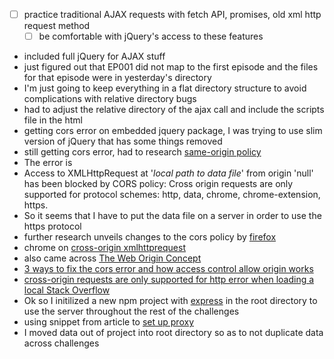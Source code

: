 - [ ] practice traditional AJAX requests with fetch API, promises, old xml http request method
    - [ ] be comfortable with jQuery's access to these features
- included full jQuery for AJAX stuff
- just figured out that EP001 did not map to the first episode and the files for that episode were in yesterday's directory
- I'm just going to keep everything in a flat directory structure to avoid complications with relative directory bugs
- had to adjust the relative directory of the ajax call and include the scripts file in the html
- getting cors error on embedded jquery package, I was trying to use slim version of jQuery that has some things removed
- still getting cors error, had to research [same-origin policy](https://en.wikipedia.org/wiki/Same-origin_policy)
- The error is 
 - Access to XMLHttpRequest at '*local path to data file*' from origin 'null' has been blocked by CORS policy: Cross origin requests are only supported for protocol schemes: http, data, chrome, chrome-extension, https.
 - So it seems that I have to put the data file on a server in order to use the https protocol
 - further research unveils changes to the cors policy by [firefox](https://developer.mozilla.org/en-US/docs/Web/HTTP/CORS/Errors/CORSRequestNotHttp) 
 - chrome on [cross-origin xmlhttprequest](https://developer.chrome.com/extensions/xhr)
 - also came across [The Web Origin Concept](https://tools.ietf.org/html/rfc6454)
 - [3 ways to fix the cors error and how access control allow origin works](https://medium.com/@dtkatz/3-ways-to-fix-the-cors-error-and-how-access-control-allow-origin-works-d97d55946d9)
 - [cross-origin requests are only supported for http error when loading a local Stack Overflow](https://stackoverflow.com/questions/10752055/cross-origin-requests-are-only-supported-for-http-error-when-loading-a-local)
 - Ok so I initilized a new npm project with [express](http://expressjs.com/en/starter/hello-world.html) in the root directory to use the server throughout the rest of the challenges
- using snippet from article to [set up proxy](https://medium.com/@dtkatz/3-ways-to-fix-the-cors-error-and-how-access-control-allow-origin-works-d97d55946d9)
- I moved data out of project into root directory so as to not duplicate data across challenges